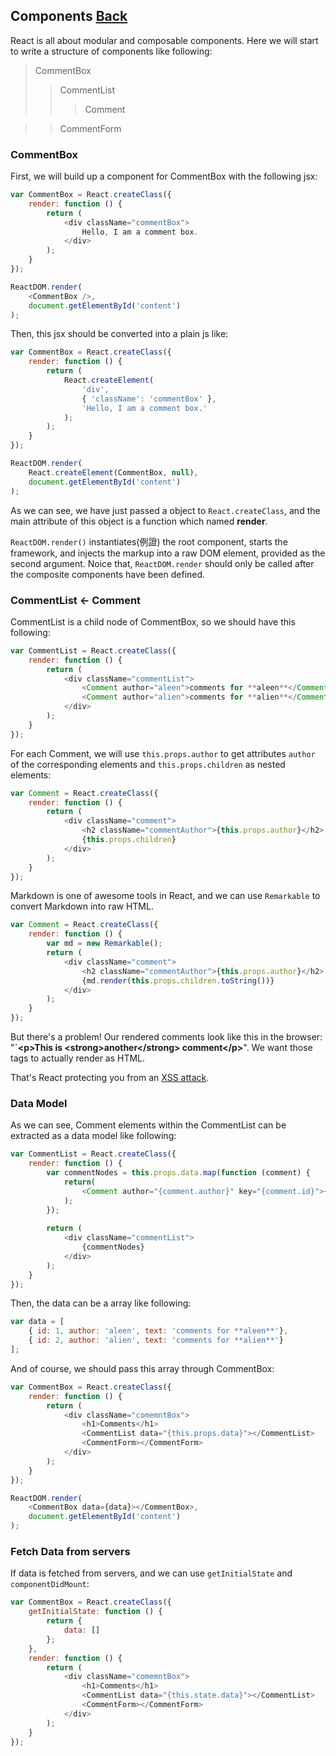 ## Components [Back](./../react.md)

React is all about modular and composable components. Here we will start to write a structure of components like following:

> CommentBox
>> CommentList
>>> Comment

>> CommentForm

### CommentBox

First, we will build up a component for CommentBox with the following jsx:

```js
var CommentBox = React.createClass({ 
    render: function () {
        return (
            <div className="commentBox">
                Hello, I am a comment box.
            </div>
        );
    }
});

ReactDOM.render(
    <CommentBox />,
    document.getElementById('content')
);
```

Then, this jsx should be converted into a plain js like:

```js
var CommentBox = React.createClass({
    render: function () {
        return (
            React.createElement(
                'div', 
                { 'className': 'commentBox' }, 
                'Hello, I am a comment box.'
            );
        );
    }
});

ReactDOM.render(
    React.createElement(CommentBox, null),
    document.getElementById('content')
);
```

As we can see, we have just passed a object to `React.createClass`, and the main attribute of this object is a function which named **render**.

`ReactDOM.render()` instantiates(例證) the root component, starts the framework, and injects the markup into a raw DOM element, provided as the second argument. Noice that, `ReactDOM.render` should only be called after the composite components have been defined.

### CommentList <- Comment

CommentList is a child node of CommentBox, so we should have this following:

```js
var CommentList = React.createClass({ 
    render: function () {
        return (
            <div className="commentList">
                <Comment author="aleen">comments for **aleen**</Comment>
                <Comment author="alien">comments for **alien**</Comment>
            </div>
        );
    }
});
```

For each Comment, we will use `this.props.author` to get attributes `author` of the corresponding elements and `this.props.children` as nested elements:

```js
var Comment = React.createClass({
    render: function () {
        return (
            <div className="comment">
                <h2 className="commentAuthor">{this.props.author}</h2>
                {this.props.children}
            </div>
        );
    }
});
```

Markdown is one of awesome tools in React, and we can use `Remarkable` to convert Markdown into raw HTML.

```js
var Comment = React.createClass({
    render: function () {
        var md = new Remarkable();
        return (
            <div className="comment">
                <h2 className="commentAuthor">{this.props.author}</h2>
                {md.render(this.props.children.toString())}
            </div>
        );
    }
});
```

But there's a problem! Our rendered comments look like this in the browser: "**`&lt;p&gt;This is &lt;strong&gt;another&lt;/strong&gt; comment&lt;/p&gt;**". We want those tags to actually render as HTML.

That's React protecting you from an [XSS attack](https://en.wikipedia.org/wiki/Cross-site_scripting).

### Data Model

As we can see, Comment elements within the CommentList can be extracted as a data model like following:

```js
var CommentList = React.createClass({ 
    render: function () {
        var commentNodes = this.props.data.map(function (comment) {
            return(
                <Comment author="{comment.author}" key="{comment.id}">{comment.text}</Comment>
            );
        });
        
        return (
            <div className="commentList">
                {commentNodes}
            </div>
        );
    }
});
```

Then, the data can be a array like following:

```js
var data = [
    { id: 1, author: 'aleen', text: 'comments for **aleen**'},
    { id: 2, author: 'alien', text: 'comments for **alien**'}
];
```

And of course, we should pass this array through CommentBox:

```js
var CommentBox = React.createClass({
    render: function () {
        return (
            <div className="comemntBox">
                <h1>Comments</h1>
                <CommentList data="{this.props.data}"></CommentList>
                <CommentForm></CommentForm>
            </div>
        );
    }
});

ReactDOM.render(
    <CommentBox data={data}></CommentBox>,
    document.getElementById('content')
);
```

### Fetch Data from servers

If data is fetched from servers, and we can use `getInitialState` and `componentDidMount`:

```js
var CommentBox = React.createClass({
    getInitialState: function () {
        return {
            data: []
        };
    },
    render: function () {
        return (
            <div className="comemntBox">
                <h1>Comments</h1>
                <CommentList data="{this.state.data}"></CommentList>
                <CommentForm></CommentForm>
            </div>
        );
    }
});
```
